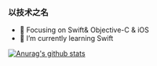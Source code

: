 ### 以技术之名 

<!--
**iamlay/iamlay** is a ✨ _special_ ✨ repository because its `README.md` (this file) appears on your GitHub profile.

Here are some ideas to get you started:

- 🔭 Focusing on Swift& Objective-C & iOS 
- 🌱 I’m currently learning Swift

-->
- 🔭 Focusing on Swift& Objective-C & iOS 
- 🌱 I’m currently learning Swift

[![Anurag's github stats](https://github-readme-stats.vercel.app/api?username=iamlay)](https://github.com/anuraghazra/github-readme-stats?theme=tokyonight)
